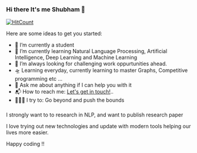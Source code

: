 ### Hi there It's me Shubham 👋

[![HitCount](http://hits.dwyl.com/dshubham25/dshubham25.svg)](http://hits.dwyl.com/dshubham25/dshubham25)


Here are some ideas to get you started:

- 🔭 I’m currently a student
- 🌱 I’m currently learning Natural Language Processing, Artificial Intelligence, Deep Learning and Machine Learning
- 🌋 I’m always looking for challenging work oppurtunities ahead.
- 🛸 Learning everyday, currently learning to master Graphs, Competitive programming etc ...
- 💬 Ask me about anything if I can help you with it
- 📬 How to reach me: <a href="mailto:iamsds123@gmail.com">Let's get in touch!</a>..
- 🧗🏾‍♀️ I try to: Go beyond and push the bounds
<!--
- 👯 I’m looking to collaborate on ...
- 🤔 I’m looking for help with ... -->
###

I strongly want to to research in NLP, and want to publish research paper


 I love trying out new technologies and update with modern tools helping our lives more easier.

Happy coding !!


